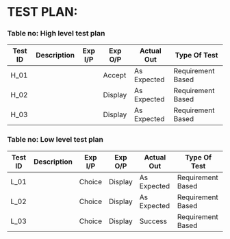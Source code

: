 # TEST PLAN:
### Table no: High level test plan
| Test ID |           Description       |      Exp I/P    |    Exp O/P   |   Actual Out  |   Type Of Test |
| --------| --------------------------- | --------------- | ------------ | ------------- | -------------- |
|  H_01   |  |   |    Accept    |   As Expected | Requirement Based |
|  H_02   |           |    |    Display   |   As Expected | Requirement Based |
|  H_03   | |  |    Display   |   As Expected | Requirement Based |

### Table no: Low level test plan
| Test ID |           Description       |      Exp I/P    |    Exp O/P   |   Actual Out  |   Type Of Test |
| --------| --------------------------- | --------------- | ------------ | ------------- | -------------- |
|  L_01   |  | Choice | Display  | As Expected   | Requirement Based |
|  L_02   | |    Choice       |    Display   | As Expected  | Requirement Based |
|  L_03   |      |    Choice     |  Display       |  Success     | Requirement Based |
